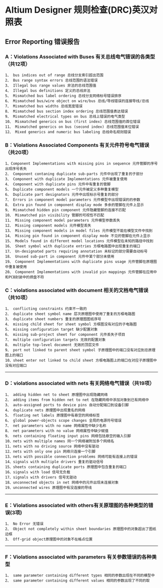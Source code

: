 ﻿---
categories:  #分类
    - AD
    - PCB
    - 嵌入式
tags:   #标签
    - AD
    - PCB
    - 嵌入式
---
# Altium Designer 规则检查(DRC)英汉对照表
<!-- more -->
## Error Reporting 错误报告
### A：Violations Associated with Buses 有关总线电气错误的各类型（共12项）
    1、 bus indices out of range 总线分支索引超出范围 
    2、 Bus range syntax errors 总线范围的语法错误 
    3、 Illegal bus range values 非法的总线范围值 
    4、 Illegal bus definitions 定义的总线非法 
    5、 Mismatched bus label ordering 总线分支网络标号错误排序 
    6、 Mismatched bus/wire object on wire/bus 总线/导线错误的连接导线/总线 
    7、 Mismatched bus widths 总线宽度错误 
    8、 Mismatched bus section index ordering 总线范围值表达错误 
    9、 Mismatched electrical types on bus 总线上错误的电气类型 
    10、 Mismatched generics on bus (first index) 总线范围值的首位错误 
    11、 Mismatched generics on bus (second index) 总线范围值末位错误 
    12、 Mixed generics and numeric bus labeling 总线命名规则错误 
### B：Violations Associated Components 有关元件符号电气错误（共20项）
    1、Component Implementations with missing pins in sequence 元件管脚的序号出现序号丢失 
    2、 Component contaning duplicate sub-parts 元件中出现了重复的子部分 
    3、 Component with duplicate Implementations 元件被重复使用 
    4、 Component with duplicate pins 元件中有重复的管脚 
    5、 Duplicate component models 一个元件被定义多种重复模型 
    6、 Duplicate part designators 元件中出现标示号重复的部分 
    7、 Errors in component model parameters 元件模型中出现错误的的参数 
    8、 Extra pin found in component display mode 多余的管脚在元件上显示 
    9、 Mismatched hidden pin component 元件隐藏管脚的连接不匹配 
    10、 Mismatched pin visibility 管脚的可视性不匹配 
    11、 Missing component model parameters 元件模型参数丢失 
    12、 Missing component models 元件模型丢失 
    13、 Missing component models in model files 元件模型不能在模型文件中找到 
    14、 Missing pin found in component display mode 不见的管脚在元件上显示 
    15、 Models found in different model locations 元件模型在未知的路径中找到 
    16、 Sheet symbol with duplicate entries 方框电路图中出现重复的端口 
    17、 Un-designated parts requiring annotation 未标记的部分需要自动标号 
    18、 Unused sub-part in component 元件中某个部分未使用 
    19、 Component Implementations with duplicate pins usage 元件管脚在原理图中重复被使用 
    20、 Component Implementations with invalid pin mappings 元件管脚在应用中和PCB封装中的焊盘不符

### C：violations associated with document 相关的文档电气错误（共10项）
    1、 conflicting constraints 约束不一致的 
    2、 duplicate sheet symbol name 层次原理图中使用了重复的方框电路图 
    3、 duplicate sheet numbers 重复的原理图图纸序号 
    4、 missing child sheet for sheet symbol 方框图没有对应的子电路图 
    5、 missing configuration target 缺少配置对象 
    6、 missing sub-project sheet for component 元件丢失子项目 
    7、 multiple configuration targets 无效的配置对象 
    8、 multiple top-level document 无效的顶层文件 
    9、 port not linked to parent sheet symbol 子原理图中的端口没有对应到总原理图上的端口 
    10、sheet enter not linked to child sheet 方框电路图上的端口在对应子原理图中没有对应端口 

--------------------------------------------------------------------------------
### D：violations associated with nets 有关网络电气错误（共19项）
    1、 adding hidden net to sheet 原理图中出现隐藏网络 
    2、 adding items from hidden net to net 在隐藏网络中添加对象到已有网络中 
    3、 auto-assigned ports to device pins 自动分配端口到设备引脚 
    4、 duplicate nets 原理图中出现重名的网络 
    5、 floating net labels 原理图中有悬空的网络标签 
    6、 global power-objects scope changes 全局的电源符号错误 
    7、 net parameters with no name 网络属性中缺少名称 
    8、 net parameters with no value 网络属性中缺少赋值 
    9、 nets containing floating input pins 网络包括悬空的输入引脚 
    10、nets with multiple names 同一个网络被附加多个网络名 
    11、nets with no driving source 网络中没有驱动 
    12、nets with only one pin 网络只连接一个引脚 
    13、nets with possible connection problems 网络可能有连接上的错误 
    14、signals with multiple drivers 重复的驱动信号 
    15、sheets containing duplicate ports 原理图中包含重复的端口 
    16、signals with load 信号无负载 
    17、signals with drivers 信号无驱动 
    18、unconnected objects in net 网络中的元件出现未连接对象 
    19、unconnected wires 原理图中有没连接的导线 

--------------------------------------------------------------------------------
### E：Violations associated with others有关原理图的各种类型的错误(3项)
    1、 No Error 无错误 
    2、 Object not completely within sheet boundaries 原理图中的对象超出了图纸边框 
    3、 Off-grid object原理图中的对象不在格点位置 

--------------------------------------------------------------------------------
### F：Violations associated with parameters 有关参数错误的各种类型
    1、 same parameter containing different types 相同的参数出现在不同的模型中 
    2、 same parameter containing different values 相同的参数出现了不同的取
